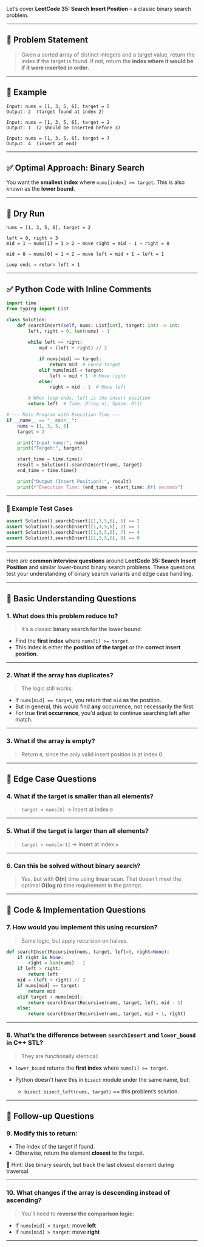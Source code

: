 Let’s cover **LeetCode 35: Search Insert Position** – a classic binary search problem.

---

## 🧩 Problem Statement

> Given a sorted array of distinct integers and a target value, return the index if the target is found.
> If not, return the **index where it would be if it were inserted in order**.

---

## 🔁 Example

```text
Input: nums = [1, 3, 5, 6], target = 5
Output: 2  (target found at index 2)

Input: nums = [1, 3, 5, 6], target = 2
Output: 1  (2 should be inserted before 3)

Input: nums = [1, 3, 5, 6], target = 7
Output: 4  (insert at end)
```

---

## ✅ Optimal Approach: Binary Search

You want the **smallest index** where `nums[index] >= target`.
This is also known as the **lower bound**.

---

## 🧠 Dry Run

```text
nums = [1, 3, 5, 6], target = 2

left = 0, right = 3
mid = 1 → nums[1] = 3 > 2 → move right = mid - 1 → right = 0

mid = 0 → nums[0] = 1 < 2 → move left = mid + 1 → left = 1

Loop ends → return left = 1
```

---

## ✅ Python Code with Inline Comments

```python
import time
from typing import List

class Solution:
    def searchInsert(self, nums: List[int], target: int) -> int:
        left, right = 0, len(nums) - 1
        
        while left <= right:
            mid = (left + right) // 2

            if nums[mid] == target:
                return mid  # Found target
            elif nums[mid] < target:
                left = mid + 1  # Move right
            else:
                right = mid - 1  # Move left

        # When loop ends, left is the insert position
        return left  # Time: O(log n), Space: O(1)

# --- Main Program with Execution Time ---
if __name__ == "__main__":
    nums = [1, 3, 5, 6]
    target = 2

    print("Input nums:", nums)
    print("Target:", target)

    start_time = time.time()
    result = Solution().searchInsert(nums, target)
    end_time = time.time()

    print("Output (Insert Position):", result)
    print(f"Execution Time: {end_time - start_time:.6f} seconds")
```

---

### 🧪 Example Test Cases

```python
assert Solution().searchInsert([1,3,5,6], 5) == 2
assert Solution().searchInsert([1,3,5,6], 2) == 1
assert Solution().searchInsert([1,3,5,6], 7) == 4
assert Solution().searchInsert([1,3,5,6], 0) == 0
```

---

---

Here are **common interview questions** around **LeetCode 35: Search Insert Position** and similar lower-bound binary search problems. These questions test your understanding of binary search variants and edge case handling.

---

## 🔹 Basic Understanding Questions

### 1. **What does this problem reduce to?**

> It’s a classic **binary search for the lower bound**:

* Find the **first index** where `nums[i] >= target`.
* This index is either the **position of the target** or the **correct insert position**.

---

### 2. **What if the array has duplicates?**

> The logic still works:

* If `nums[mid] == target`, you return that `mid` as the position.
* But in general, this would find **any** occurrence, not necessarily the first.
* For true **first occurrence**, you'd adjust to continue searching left after match.

---

### 3. **What if the array is empty?**

> Return `0`, since the only valid insert position is at index 0.

---

## 🔸 Edge Case Questions

### 4. **What if the target is smaller than all elements?**

> `target < nums[0]` → Insert at index `0`

---

### 5. **What if the target is larger than all elements?**

> `target > nums[n-1]` → Insert at index `n`

---

### 6. **Can this be solved without binary search?**

> Yes, but with **O(n)** time using linear scan.
> That doesn't meet the optimal **O(log n)** time requirement in the prompt.

---

## 🔹 Code & Implementation Questions

### 7. **How would you implement this using recursion?**

> Same logic, but apply recursion on halves.

```python
def searchInsertRecursive(nums, target, left=0, right=None):
    if right is None:
        right = len(nums) - 1
    if left > right:
        return left
    mid = (left + right) // 2
    if nums[mid] == target:
        return mid
    elif target < nums[mid]:
        return searchInsertRecursive(nums, target, left, mid - 1)
    else:
        return searchInsertRecursive(nums, target, mid + 1, right)
```

---

### 8. **What’s the difference between `searchInsert` and `lower_bound` in C++ STL?**

> They are functionally identical:

* `lower_bound` returns the **first index** where `nums[i] >= target`.
* Python doesn't have this in `bisect` module under the same name, but:

  * `bisect.bisect_left(nums, target)` == this problem’s solution.

---

## 🔸 Follow-up Questions

### 9. **Modify this to return:**

* The index of the target if found.
* Otherwise, return the element **closest** to the target.

🧠 Hint: Use binary search, but track the last closest element during traversal.

---

### 10. **What changes if the array is descending instead of ascending?**

> You'll need to **reverse the comparison logic**:

* If `nums[mid] < target`: move **left**
* If `nums[mid] > target`: move **right**

---

